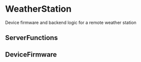 # WeatherStation

Device firmware and backend logic for a remote weather station

## ServerFunctions

## DeviceFirmware